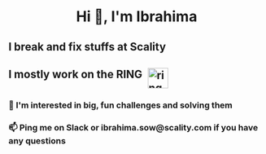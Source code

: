 <h1 align="center">Hi 👋, I'm Ibrahima</h1>
<h2 align="left">I break and fix stuffs at Scality</h2>

<div align="left">
    <h2 style="display: flex; align-items: left;">
        I mostly work on the RING
        <a href="https://www.scality.com/ring/" target="_blank" rel="noreferrer"> <img src="https://www.scality.com/wp-content/uploads/2022/04/ring-logo.svg" alt="ring" width="40" height="40" style="margin-left: 0.5em;"/> </a>
    </h2>
</div>

<h3 align="left">👀 I'm interested in big, fun challenges and solving them</h3>
<h3 align="left">📫 Ping me on Slack or ibrahima.sow@scality.com if you have any questions</h3>

<!---
ibrahimasow1/ibrahimasow1 is a ✨ special ✨ repository because its `README.md` (this file) appears on your GitHub profile.
You can click the Preview link to take a look at your changes.
--->
